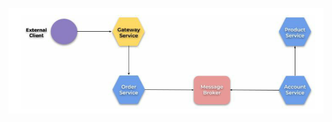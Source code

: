 ![alt text](https://github.com/SaurabhPotdar/Microservice-Demos/blob/master/SpringCloudStream/Architecture.PNG?raw=true)
